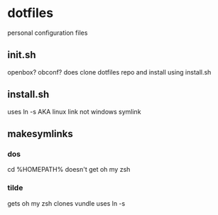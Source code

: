# dotfiles

personal configuration files

## init.sh

openbox?
obconf?
does clone dotfiles repo and install using install.sh

## install.sh

uses ln -s AKA linux link not windows symlink

## makesymlinks

### dos

cd %HOMEPATH%
doesn't get oh my zsh

### tilde

gets oh my zsh
clones vundle
uses ln -s
